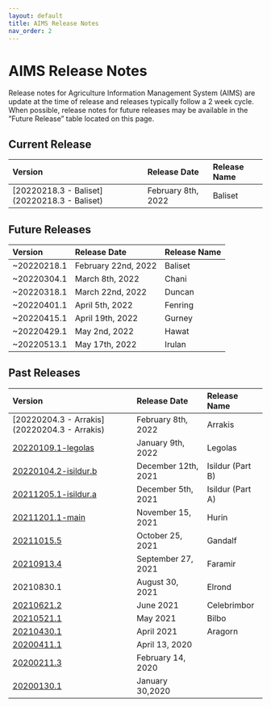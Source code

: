 ```yaml
---
layout: default
title: AIMS Release Notes
nav_order: 2
---
```


# AIMS Release Notes

Release notes for Agriculture Information Management System (AIMS) are update at the time of release and releases typically follow a 2 week cycle. When possible, release notes for future releases may be available in the ”Future Release” table located on this page.

## Current Release

| Version | Release Date | Release Name | 
|:------------- |:-------------|:-------------|
|[20220218.3 - Baliset](20220218.3 - Baliset)|February 8th, 2022|Baliset|

## Future Releases

| Version | Release Date | Release Name | 
|:------------- |:-------------|:-------------|
| ~20220218.1 | February 22nd, 2022 | Baliset |
| ~20220304.1 | March 8th, 2022 | Chani |
| ~20220318.1 | March 22nd, 2022 | Duncan |
| ~20220401.1 | April 5th, 2022 | Fenring |
| ~20220415.1 | April 19th, 2022 | Gurney |
| ~20220429.1 | May 2nd, 2022 | Hawat |
| ~20220513.1 | May 17th, 2022 | Irulan |

## Past  Releases

| Version | Release Date | Release Name | 
|:------------- |:-------------|:-------------|
|[20220204.3 - Arrakis](20220204.3 - Arrakis)| February 8th, 2022 | Arrakis |
|[20220109.1-legolas](https://kdainfotech.atlassian.net/wiki/spaces/KIP/pages/2270724097)|January 9th, 2022|Legolas|
|[20220104.2-isildur.b](https://kdainfotech.atlassian.net/wiki/spaces/KIP/pages/2268168193)|December 12th, 2021 |Isildur (Part B)|
|[20211205.1-isildur.a](https://kdainfotech.atlassian.net/wiki/spaces/KIP/pages/2267250694)|December 5th, 2021|Isildur (Part A)|
|[20211201.1-main](https://kdainfotech.atlassian.net/wiki/spaces/KIP/pages/2265939969)|November 15, 2021 |Hurin|
|[20211015.5](https://kdainfotech.atlassian.net/wiki/spaces/KIP/pages/2262761473)|October 25, 2021|Gandalf|
|[20210913.4](https://kdainfotech.atlassian.net/wiki/spaces/KIP/pages/2247000076)|September 27, 2021|Faramir|
|20210830.1|August 30, 2021|Elrond|
|[20210621.2](https://kdainfotech.atlassian.net/wiki/spaces/KIP/pages/2111963137)|June 2021|Celebrimbor|
|[20210521.1](https://kdainfotech.atlassian.net/wiki/spaces/KIP/pages/1993146387)|May 2021|Bilbo|
|[20210430.1](https://kdainfotech.atlassian.net/wiki/spaces/KIP/pages/1829601286)|April 2021|Aragorn|
|[20200411.1](https://kdainfotech.atlassian.net/wiki/spaces/KIP/pages/928874497)|April 13, 2020||
|[20200211.3](https://kdainfotech.atlassian.net/wiki/spaces/KIP/pages/813629468)|February 14, 2020||
|[20200130.1](https://kdainfotech.atlassian.net/wiki/spaces/KIP/pages/813596680)|January 30,2020||

